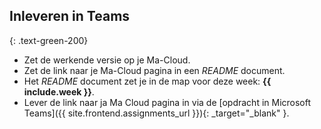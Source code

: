 ## Inleveren in Teams
{: .text-green-200}

- Zet de werkende versie op je Ma-Cloud.
- Zet de link naar je Ma-Cloud pagina in een *README* document.
- Het *README* document zet je in de map voor deze week: **{{ include.week }}**.
- Lever de link naar ja Ma Cloud pagina in via de [opdracht in Microsoft Teams]({{ site.frontend.assignments_url }}){: _target="_blank" }.
